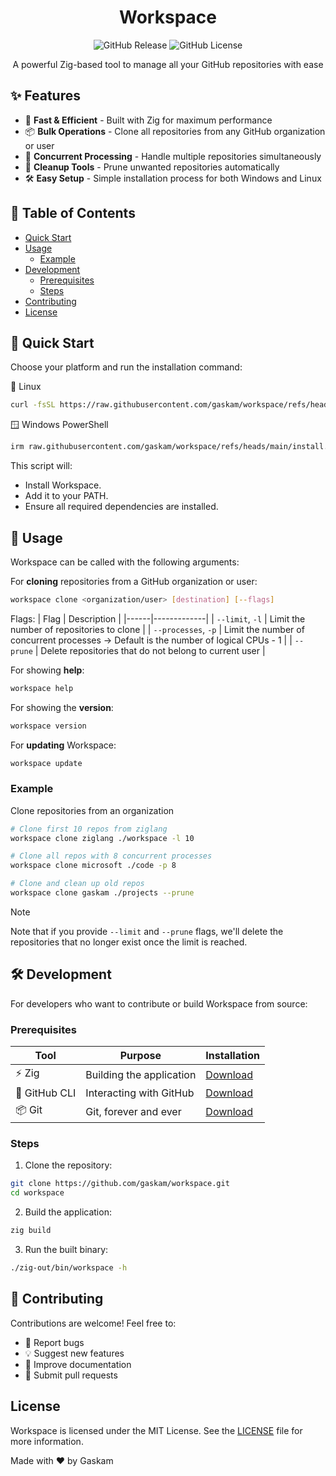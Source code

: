<h1 align="center">Workspace</h1>

<p align="center">
  <img src="https://img.shields.io/github/v/release/gaskam/workspace?display_name=tag&style=for-the-badge" alt="GitHub Release">
  <img src="https://img.shields.io/github/license/gaskam/workspace?style=for-the-badge" alt="GitHub License">
</p>

<p align="center">
  A powerful Zig-based tool to manage all your GitHub repositories with ease
</p>

## ✨ Features

- 🚀 **Fast & Efficient** - Built with Zig for maximum performance
- 📦 **Bulk Operations** - Clone all repositories from any GitHub organization or user
- 🔄 **Concurrent Processing** - Handle multiple repositories simultaneously
- 🧹 **Cleanup Tools** - Prune unwanted repositories automatically
- 🛠️ **Easy Setup** - Simple installation process for both Windows and Linux

## 📜 Table of Contents
- [Quick Start](#-quick-start)
- [Usage](#-usage)
  - [Example](#example)
- [Development](#️️-development)
  - [Prerequisites](#prerequisites)
  - [Steps](#steps)
- [Contributing](#-contributing)
- [License](#license)

## 🚀 Quick Start

Choose your platform and run the installation command:

🐧 Linux

```bash
curl -fsSL https://raw.githubusercontent.com/gaskam/workspace/refs/heads/main/install.sh | bash
```

🪟 Windows PowerShell

```bash
irm raw.githubusercontent.com/gaskam/workspace/refs/heads/main/install.ps1 | iex
```

This script will:
- Install Workspace.
- Add it to your PATH.
- Ensure all required dependencies are installed.

## 📖 Usage
Workspace can be called with the following arguments:

For **cloning** repositories from a GitHub organization or user:
```bash
workspace clone <organization/user> [destination] [--flags]
```

Flags:
| Flag | Description |
|------|-------------|
| `--limit`, `-l` | Limit the number of repositories to clone |
| `--processes`, `-p` | Limit the number of concurrent processes -> Default is the number of logical CPUs - 1 |
| `--prune` | Delete repositories that do not belong to current user |

For showing **help**:
```bash
workspace help
```

For showing the **version**:
```bash
workspace version
```

For **updating** Workspace:
```bash
workspace update
```

### Example
Clone repositories from an organization

```bash
# Clone first 10 repos from ziglang
workspace clone ziglang ./workspace -l 10

# Clone all repos with 8 concurrent processes
workspace clone microsoft ./code -p 8

# Clone and clean up old repos
workspace clone gaskam ./projects --prune
```

> [!NOTE] 
> Note that if you provide `--limit` and `--prune` flags, we'll delete 
> the repositories that no longer exist once the limit is reached.

## 🛠️ Development
For developers who want to contribute or build Workspace from source:

### Prerequisites
| Tool | Purpose | Installation |
|------|---------|--------------|
| ⚡ Zig | Building the application | [Download](https://ziglang.org/download/) |
| 🐙 GitHub CLI | Interacting with GitHub | [Download](https://github.com/cli/cli#installation) |
| 📦 Git | Git, forever and ever | [Download](https://git-scm.com/downloads) |

### Steps
1. Clone the repository:

```bash
git clone https://github.com/gaskam/workspace.git
cd workspace
```

2. Build the application:

```bash
zig build
```

3. Run the built binary:

```bash
./zig-out/bin/workspace -h
```
## 🤝 Contributing
Contributions are welcome! Feel free to:

* 🐛 Report bugs
* 💡 Suggest new features
* 📝 Improve documentation
* 🔧 Submit pull requests

## License

Workspace is licensed under the MIT License. See the [LICENSE](LICENSE) file for more information.

Made with ❤️ by Gaskam
